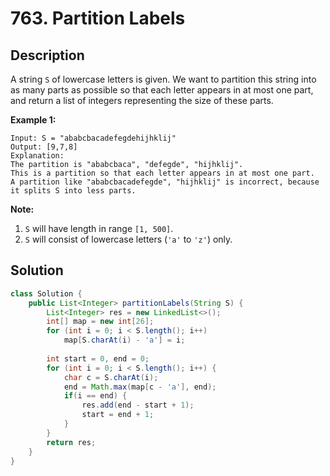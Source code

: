 # 763. Partition Labels

## Description

A string `S` of lowercase letters is given. We want to partition this string into as many parts as possible so that each letter appears in at most one part, and return a list of integers representing the size of these parts.

**Example 1:**

```
Input: S = "ababcbacadefegdehijhklij"
Output: [9,7,8]
Explanation:
The partition is "ababcbaca", "defegde", "hijhklij".
This is a partition so that each letter appears in at most one part.
A partition like "ababcbacadefegde", "hijhklij" is incorrect, because it splits S into less parts.
```

**Note:**

1. `S` will have length in range `[1, 500]`.
2. `S` will consist of lowercase letters (`'a'` to `'z'`) only.

 

## Solution

```java
class Solution {
    public List<Integer> partitionLabels(String S) {
        List<Integer> res = new LinkedList<>();
        int[] map = new int[26];
        for (int i = 0; i < S.length(); i++) 
            map[S.charAt(i) - 'a'] = i;
        
        int start = 0, end = 0;
        for (int i = 0; i < S.length(); i++) {
            char c = S.charAt(i);
            end = Math.max(map[c - 'a'], end);
            if(i == end) {
                res.add(end - start + 1);
                start = end + 1;
            }
        }
        return res;
    }
}
```

